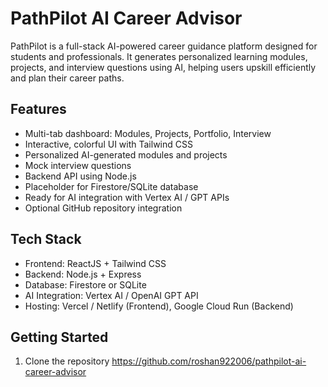 # PathPilot AI Career Advisor

PathPilot is a full-stack AI-powered career guidance platform designed for students and professionals. It generates personalized learning modules, projects, and interview questions using AI, helping users upskill efficiently and plan their career paths.

## Features
- Multi-tab dashboard: Modules, Projects, Portfolio, Interview
- Interactive, colorful UI with Tailwind CSS
- Personalized AI-generated modules and projects
- Mock interview questions
- Backend API using Node.js
- Placeholder for Firestore/SQLite database
- Ready for AI integration with Vertex AI / GPT APIs
- Optional GitHub repository integration

## Tech Stack
- Frontend: ReactJS + Tailwind CSS
- Backend: Node.js + Express
- Database: Firestore or SQLite
- AI Integration: Vertex AI / OpenAI GPT API
- Hosting: Vercel / Netlify (Frontend), Google Cloud Run (Backend)

## Getting Started
1. Clone the repository
   https://github.com/roshan922006/pathpilot-ai-career-advisor
